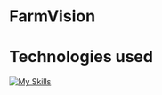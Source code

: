 # FarmVision

# Technologies used
[![My Skills](https://skillicons.dev/icons?i=unity,cs,figma&theme=light)](https://skillicons.dev)

